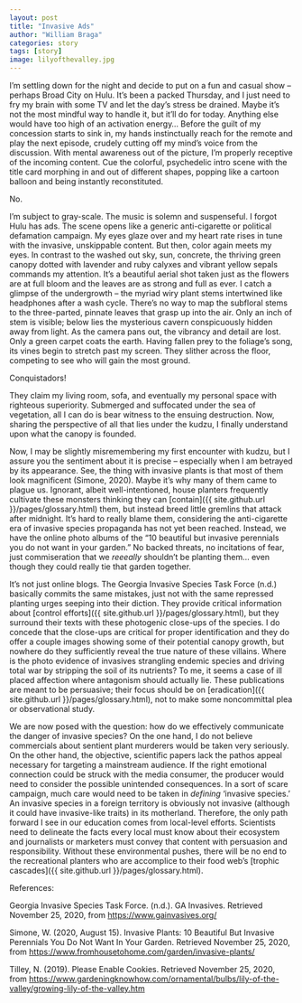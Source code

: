 ```yaml
---
layout: post
title: "Invasive Ads"
author: "William Braga"
categories: story
tags: [story]
image: lilyofthevalley.jpg
---
```


I’m settling down for the night and decide to put on a fun and casual show – perhaps Broad City on Hulu. It’s been a packed Thursday, and I just need to fry my brain with some TV and let the day’s stress be drained. Maybe it’s not the most mindful way to handle it, but it’ll do for today. Anything else would have too high of an activation energy… Before the guilt of my concession starts to sink in, my hands instinctually reach for the remote and play the next episode, crudely cutting off my mind’s voice from the discussion. With mental awareness out of the picture, I’m properly receptive of the incoming content. Cue the colorful, psychedelic intro scene with the title card morphing in and out of different shapes, popping like a cartoon balloon and being instantly reconstituted. 

No.

I’m subject to gray-scale. The music is solemn and suspenseful. I forgot Hulu has ads. The scene opens like a generic anti-cigarette or political defamation campaign. My eyes glaze over and my heart rate rises in tune with the invasive, unskippable content. But then, color again meets my eyes. In contrast to the washed out sky, sun, concrete, the thriving green canopy dotted with lavender and ruby calyxes and vibrant yellow sepals commands my attention. It’s a beautiful aerial shot taken just as the flowers are at full bloom and the leaves are as strong and full as ever. I catch a glimpse of the undergrowth – the myriad wiry plant stems intertwined like headphones after a wash cycle. There’s no way to map the subfloral stems to the three-parted, pinnate leaves that grasp up into the air. Only an inch of stem is visible; below lies the mysterious cavern conspicuously hidden away from light. As the camera pans out, the vibrancy and detail are lost. Only a green carpet coats the earth. Having fallen prey to the foliage’s song, its vines begin to stretch past my screen. They slither across the floor, competing to see who will gain the most ground.

Conquistadors! 

They claim my living room, sofa, and eventually my personal space with righteous superiority. Submerged and suffocated under the sea of vegetation, all I can do is bear witness to the ensuing destruction. Now, sharing the perspective of all that lies under the kudzu, I finally understand upon what the canopy is founded.

Now, I may be slightly misremembering my first encounter with kudzu, but I assure you the sentiment about it is precise – especially when I am betrayed by its appearance. See, the thing with invasive plants is that most of them look magnificent (Simone, 2020). Maybe it’s why many of them came to plague us. Ignorant, albeit well-intentioned, house planters frequently cultivate these monsters thinking they can [contain]({{ site.github.url }}/pages/glossary.html) them, but instead breed little gremlins that attack after midnight. It’s hard to really blame them, considering the anti-cigarette era of invasive species propaganda has not yet been reached. Instead, we have the online photo albums of the “10 beautiful but invasive perennials you do not want in your garden.” No backed threats, no incitations of fear, just commiseration that we *reeeally* shouldn’t be planting them… even though they could really tie that garden together. 

It’s not just online blogs. The Georgia Invasive Species Task Force (n.d.) basically commits the same mistakes, just not with the same repressed planting urges seeping into their diction. They provide critical information about [control efforts]({{ site.github.url }}/pages/glossary.html), but they surround their texts with these photogenic close-ups of the species. I do concede that the close-ups are critical for proper identification and they do offer a couple images showing some of their potential canopy growth, but nowhere do they sufficiently reveal the true nature of these villains. Where is the photo evidence of invasives strangling endemic species and driving total war by stripping the soil of its nutrients? To me, it seems a case of ill placed affection where antagonism should actually lie. These publications are meant to be persuasive; their focus should be on [eradication]({{ site.github.url }}/pages/glossary.html), not to make some noncommittal plea or observational study. 

We are now posed with the question: how do we effectively communicate the danger of invasive species? On the one hand, I do not believe commercials about sentient plant murderers would be taken very seriously.  On the other hand, the objective, scientific papers lack the pathos appeal necessary for targeting a mainstream audience. If the right emotional connection could be struck with the media consumer, the producer would need to consider the possible unintended consequences. In a sort of scare campaign, much care would need to be taken in *defining* ‘invasive species.’ An invasive species in a foreign territory is obviously not invasive (although it could have invasive-like traits) in its motherland. Therefore, the only path forward I see in our education comes from local-level efforts. Scientists need to delineate the facts every local must know about their ecosystem and journalists or marketers must convey that content with persuasion and responsibility. Without these environmental pushes, there will be no end to the recreational planters who are accomplice to their food web’s [trophic cascades]({{ site.github.url }}/pages/glossary.html). 


References:

Georgia Invasive Species Task Force. (n.d.). GA Invasives. Retrieved November 25, 2020, from https://www.gainvasives.org/

Simone, W. (2020, August 15). Invasive Plants: 10 Beautiful But Invasive Perennials You Do Not Want In Your Garden. Retrieved November 25, 2020, from https://www.fromhousetohome.com/garden/invasive-plants/

Tilley, N. (2019). Please Enable Cookies. Retrieved November 25, 2020, from https://www.gardeningknowhow.com/ornamental/bulbs/lily-of-the-valley/growing-lily-of-the-valley.htm
